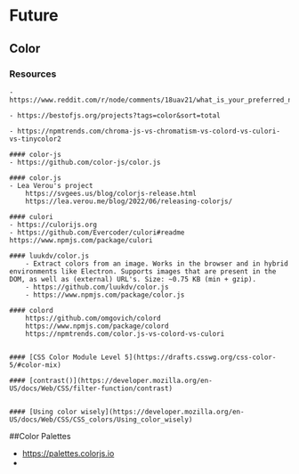 # Future 


## Color

### Resources
    - https://www.reddit.com/r/node/comments/18uav21/what_is_your_preferred_node_package_to_do/

    - https://bestofjs.org/projects?tags=color&sort=total

    - https://npmtrends.com/chroma-js-vs-chromatism-vs-colord-vs-culori-vs-tinycolor2

    #### color-js
    - https://github.com/color-js/color.js

    #### color.js
    - Lea Verou's project
        https://svgees.us/blog/colorjs-release.html
        https://lea.verou.me/blog/2022/06/releasing-colorjs/

    #### culori
    - https://culorijs.org
    - https://github.com/Evercoder/culori#readme
    https://www.npmjs.com/package/culori

    #### luukdv/color.js
        - Extract colors from an image. Works in the browser and in hybrid environments like Electron. Supports images that are present in the DOM, as well as (external) URL's. Size: ~0.75 KB (min + gzip).
        - https://github.com/luukdv/color.js
        - https://www.npmjs.com/package/color.js

    #### colord
        https://github.com/omgovich/colord
        https://www.npmjs.com/package/colord
        https://npmtrends.com/color.js-vs-colord-vs-culori
        

    #### [CSS Color Module Level 5](https://drafts.csswg.org/css-color-5/#color-mix)

    #### [contrast()](https://developer.mozilla.org/en-US/docs/Web/CSS/filter-function/contrast)


    #### [Using color wisely](https://developer.mozilla.org/en-US/docs/Web/CSS/CSS_colors/Using_color_wisely)
    

##Color Palettes

- https://palettes.colorjs.io
- 
